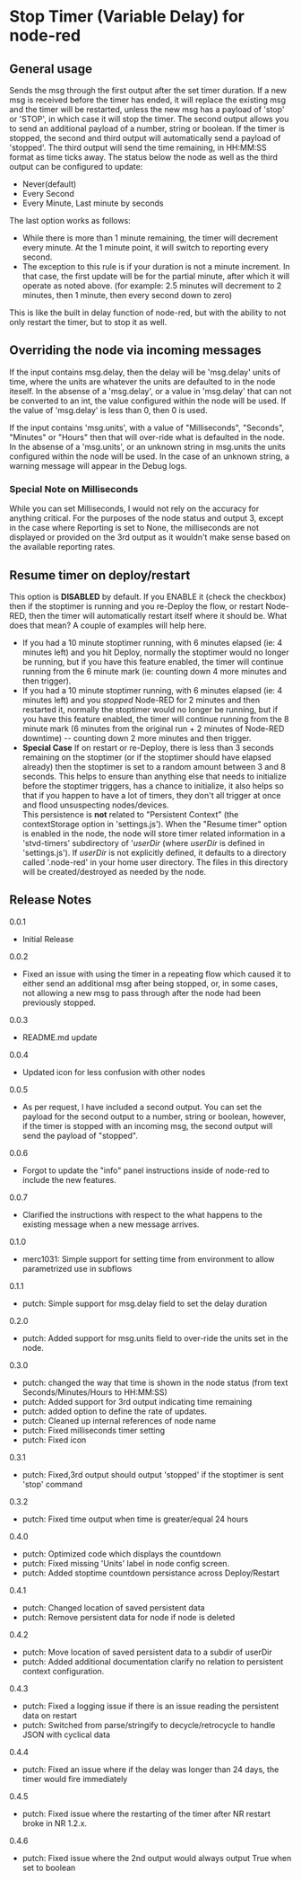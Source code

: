 # Stop Timer (Variable Delay) for node-red #


## General usage ##
Sends the msg through the first output after the set timer duration. If a new msg is received before the timer has ended, it will replace the existing msg and the timer will be restarted, unless the new msg has a payload of 'stop' or 'STOP', in which case it will stop the timer. The second output allows you to send an additional payload of a number, string or boolean. If the timer is stopped, the second and third output will automatically send a payload of 'stopped'. The third output will send the time remaining, in HH:MM:SS format as time ticks away. The status below the node as well as the third output can be configured to update:

* Never(default)
* Every Second
* Every Minute, Last minute by seconds

The last option works as follows:
* While there is more than 1 minute remaining, the timer will decrement every minute. At the 1 minute point, it will switch to reporting every second.
* The exception to this rule is if your duration is not a minute increment. In that case, the first update will be for the partial minute, after which it will operate as noted above. (for example: 2.5 minutes will decrement to 2 minutes, then 1 minute, then every second down to zero)

This is like the built in delay function of node-red, but with the ability to not only restart the timer, but to stop it as well.

## Overriding the node via incoming messages ##
If the input contains msg.delay, then the delay will be 'msg.delay' units of time, where the units are whatever the units are defaulted to in the node iteself. In the absense of a 'msg.delay', or a value in 'msg.delay' that can not be converted to an int, the value configured within the node will be used. If the value of 'msg.delay' is less than 0, then 0 is used.

If the input contains 'msg.units', with a value of "Milliseconds", "Seconds", "Minutes" or "Hours" then that will over-ride what is defaulted in the node. In the absense of a 'msg.units', or an unknown string in msg.units the units configured within the node will be used. In the case of an unknown string, a warning message will appear in the Debug logs.

### Special Note on Milliseconds ###
While you can set Milliseconds, I would not rely on the accuracy for anything critical. For the purposes of the node status and output 3, except in the 
case where Reporting is set to None, the milliseconds are not displayed or provided on the 3rd output as it wouldn't make sense based on the available
reporting rates.

## Resume timer on deploy/restart ##
This option is **DISABLED** by default. If you ENABLE it (check the checkbox) then if the stoptimer is running and you re-Deploy the flow, or restart Node-RED, then the timer will automatically restart itself where it should be. What does that mean? A couple of examples will help here. 	  
* If you had a 10 minute stoptimer running, with 6 minutes elapsed (ie: 4 minutes left) and you hit Deploy, normally the stoptimer would no longer be running, but if you have this feature enabled, the timer will continue running from the 6 minute mark (ie: counting down 4 more minutes and then trigger).
* If you had a 10 minute stoptimer running, with 6 minutes elapsed (ie: 4 minutes left) and you *stopped* Node-RED for 2 minutes and then restarted it, normally the stoptimer would no longer be running, but if you have this feature enabled, the timer will continue running from the 8 minute mark (6 minutes from the original run + 2 minutes of Node-RED downtime) -- counting down 2 more minutes and then trigger.
* **Special Case** If on restart or re-Deploy, there is less than 3 seconds remaining on the stoptimer (or if the stoptimer should have elapsed already) then the stoptimer is set to a random amount between 3 and 8 seconds. This helps to ensure than anything else that needs to initialize before the stoptimer triggers, has a chance to initialize, it also helps so that if you happen to have a lot of timers, they don't all trigger at once and flood unsuspecting nodes/devices.		
This persistence is **not** related to "Persistent Context" (the contextStorage option in 'settings.js'). When the "Resume timer" option is enabled in the node, the node will store timer related information in a 'stvd-timers' subdirectory of '*userDir* (where *userDir* is defined in 'settings.js'). If *userDir* is not explicitly defined, it defaults to a directory called '.node-red' in your home user directory. The files in this directory will be created/destroyed as needed by the node.

## Release Notes ##
0.0.1 
- Initial Release

0.0.2 
- Fixed an issue with using the timer in a repeating flow which caused it to either send an additional msg after being stopped, or, in some cases, not allowing a new msg to pass through after the node had been previously stopped.

0.0.3 
- README.md update

0.0.4 
- Updated icon for less confusion with other nodes

0.0.5 
- As per request, I have included a second output. You can set the payload for the second output to a number, string or boolean, however, if the timer is stopped with an incoming msg, the second output will send the payload of "stopped".

0.0.6 
- Forgot to update the "info" panel instructions inside of node-red to include the new features.

0.0.7 
- Clarified the instructions with respect to the what happens to the existing message when a new message arrives.

0.1.0 
- merc1031: Simple support for setting time from environment to allow parametrized use in subflows

0.1.1 
- putch: Simple support for msg.delay field to set the delay duration

0.2.0 
- putch: Added support for msg.units field to over-ride the units set in the node.

0.3.0 
- putch: changed the way that time is shown in the node status (from text Seconds/Minutes/Hours to HH:MM:SS)
- putch: Added support for 3rd output indicating time remaining
- putch: added option to define the rate of updates. 
- putch: Cleaned up internal references of node name
- putch: Fixed milliseconds timer setting 
- putch: Fixed icon

0.3.1
- putch: Fixed,3rd output should output 'stopped' if the stoptimer is sent 'stop' command

0.3.2
- putch: Fixed time output when time is greater/equal 24 hours

0.4.0
- putch: Optimized code which displays the countdown 
- putch: Fixed missing 'Units' label in node config screen.
- putch: Added stoptime countdown persistance across Deploy/Restart

0.4.1
- putch: Changed location of saved persistent data
- putch: Remove persistent data for node if node is deleted

0.4.2
- putch: Move location of saved persistent data to a subdir of userDir
- putch: Added additional documentation clarify no relation to persistent context configuration.

0.4.3
- putch: Fixed a logging issue if there is an issue reading the persistent data on restart
- putch: Switched from parse/stringify to decycle/retrocycle to handle JSON with cyclical data

0.4.4
- putch: Fixed an issue where if the delay was longer than 24 days, the timer would fire immediately 

0.4.5
- putch: Fixed issue where the restarting of the timer after NR restart broke in NR 1.2.x. 

0.4.6
- putch: Fixed issue where the 2nd output would always output True when set to boolean
